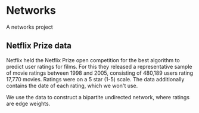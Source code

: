 # Networks
A networks project

## Netflix Prize data
Netflix held the Netflix Prize open competition for the best algorithm to predict user ratings for films. 
For this they released a representative sample of movie ratings between 1998 and 2005, consisting of 480,189 users rating 17,770 movies. Ratings were on a 5 star (1-5) scale. The data additionally contains the date of each rating, which we won't use.

We use the data to construct a bipartite undirected network, where ratings are edge weights.
